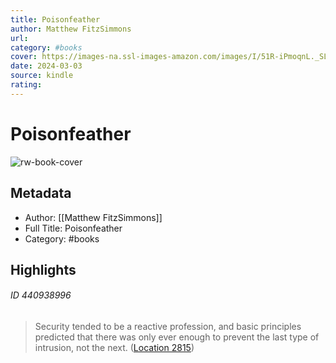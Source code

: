 ```yaml
---
title: Poisonfeather
author: Matthew FitzSimmons
url: 
category: #books
cover: https://images-na.ssl-images-amazon.com/images/I/51R-iPmoqnL._SL200_.jpg
date: 2024-03-03
source: kindle
rating:
---
```

# Poisonfeather

![rw-book-cover](https://images-na.ssl-images-amazon.com/images/I/51R-iPmoqnL._SL200_.jpg)

## Metadata
- Author: [[Matthew FitzSimmons]]
- Full Title: Poisonfeather
- Category: #books

## Highlights
###### ID 440938996
> Security tended to be a reactive profession, and basic principles predicted that there was only ever enough to prevent the last type of intrusion, not the next. ([Location 2815](https://readwise.io/to_kindle?action=open&asin=B016ZNRBZM&location=2815))
    
